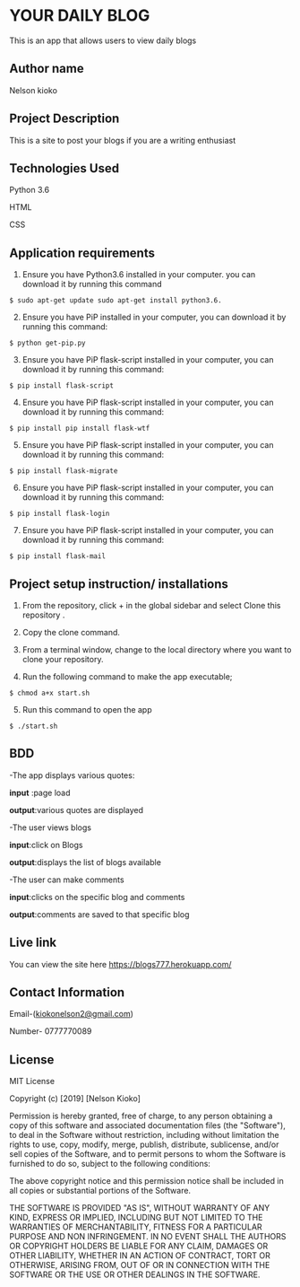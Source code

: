 # YOUR DAILY BLOG

This is an app that allows users to view daily blogs


## Author name

Nelson kioko

## Project Description

This is a site to post your blogs if you are a writing enthusiast


## Technologies Used

Python 3.6

HTML

CSS

## Application requirements

1. Ensure you have Python3.6 installed in your computer. you can download it by running this command

`$ sudo apt-get update sudo apt-get install python3.6.`

2. Ensure you have PiP installed in your computer, you can download it by running this command:

`$ python get-pip.py`

3. Ensure you have PiP flask-script installed in your computer, you can download it by running this command:

`$ pip install flask-script`  

4. Ensure you have PiP flask-script installed in your computer, you can download it by running this command:

`$ pip install pip install flask-wtf `

5. Ensure you have PiP flask-script installed in your computer, you can download it by running this command:

`$ pip install flask-migrate`  

6. Ensure you have PiP flask-script installed in your computer, you can download it by running this command:

`$ pip install flask-login`

7. Ensure you have PiP flask-script installed in your computer, you can download it by running this command:

`$ pip install flask-mail`  

## Project setup instruction/ installations


1. From the repository, click + in the global sidebar and select Clone this repository .

2.  Copy the clone command.

3.  From a terminal window, change to the local directory where you want to clone your repository.

4. Run the following command to make the app executable;

`$ chmod a+x start.sh`

5. Run this command to open the app

`$ ./start.sh`


## BDD

-The app displays various quotes:

**input** :page load


**output**:various quotes are displayed

-The user views blogs

**input**:click on Blogs


**output**:displays the list of blogs available

-The user can make comments

**input**:clicks on the specific blog and comments


**output**:comments are saved to that specific blog


## Live link

You can view the site here https://blogs777.herokuapp.com/
## Contact Information

Email-(kiokonelson2@gmail.com)

Number- 0777770089



## License  

MIT License

Copyright (c) [2019] [Nelson Kioko]

Permission is hereby granted, free of charge, to any person obtaining a copy
of this software and associated documentation files (the "Software"), to deal
in the Software without restriction, including without limitation the rights
to use, copy, modify, merge, publish, distribute, sublicense, and/or sell
copies of the Software, and to permit persons to whom the Software is
furnished to do so, subject to the following conditions:

The above copyright notice and this permission notice shall be included in all
copies or substantial portions of the Software.

THE SOFTWARE IS PROVIDED "AS IS", WITHOUT WARRANTY OF ANY KIND, EXPRESS OR
IMPLIED, INCLUDING BUT NOT LIMITED TO THE WARRANTIES OF MERCHANTABILITY,
FITNESS FOR A PARTICULAR PURPOSE AND NON INFRINGEMENT. IN NO EVENT SHALL THE
AUTHORS OR COPYRIGHT HOLDERS BE LIABLE FOR ANY CLAIM, DAMAGES OR OTHER
LIABILITY, WHETHER IN AN ACTION OF CONTRACT, TORT OR OTHERWISE, ARISING FROM,
OUT OF OR IN CONNECTION WITH THE SOFTWARE OR THE USE OR OTHER DEALINGS IN THE
SOFTWARE.
